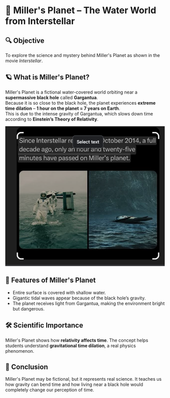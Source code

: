 # 🌊 Miller's Planet – The Water World from Interstellar

## 🔍 Objective
To explore the science and mystery behind Miller's Planet as shown in the movie *Interstellar*.

## 🪐 What is Miller's Planet?
Miller's Planet is a fictional water-covered world orbiting near a **supermassive black hole** called **Gargantua**.  
Because it is so close to the black hole, the planet experiences **extreme time dilation** – **1 hour on the planet = 7 years on Earth**.  
This is due to the intense gravity of Gargantua, which slows down time according to **Einstein’s Theory of Relativity**.

![Miller's Planet](https://github.com/Malappa-2006/Marvel_tasks/blob/main/resource%20article%20image/Screenshot%202025-09-12%20012722.png?raw=true)

## 🌊 Features of Miller's Planet
- Entire surface is covered with shallow water.  
- Gigantic tidal waves appear because of the black hole’s gravity.  
- The planet receives light from Gargantua, making the environment bright but dangerous.  

## 🛠 Scientific Importance
Miller's Planet shows how **relativity affects time**. The concept helps students understand **gravitational time dilation**, a real physics phenomenon.

## 🎯 Conclusion
Miller's Planet may be fictional, but it represents real science. It teaches us how gravity can bend time and how living near a black hole would completely change our perception of time.
